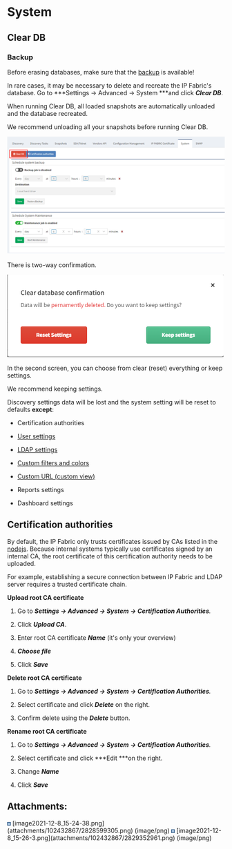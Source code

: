 # System

## Clear DB

<div>

<div>

### Backup

Before erasing databases, make sure that the [backup](Backup) is
available!

</div>

</div>

In rare cases, it may be necessary to delete and recreate the IP
Fabric's database. Go to ***Settings → Advanced → System ***and click
***Clear DB***.

When running Clear DB, all loaded snapshots are automatically unloaded
and the database recreated.

<div>

<div>

We recommend unloading all your snapshots before running Clear DB.

</div>

</div>

<img src="attachments/102432867/2828599305.png" class="image-center" loading="lazy" data-image-src="attachments/102432867/2828599305.png" data-height="600" data-width="1110" data-unresolved-comment-count="0" data-linked-resource-id="2828599305" data-linked-resource-version="1" data-linked-resource-type="attachment" data-linked-resource-default-alias="image2021-12-8_15-24-38.png" data-base-url="https://ipfabric.atlassian.net/wiki" data-linked-resource-content-type="image/png" data-linked-resource-container-id="102432867" data-linked-resource-container-version="10" data-media-id="70c042c8-39f3-4cf6-9d40-dc2e887cb8ef" data-media-type="file" />

There is two-way confirmation.

<img src="attachments/102432867/2829352961.png" class="image-center" loading="lazy" data-image-src="attachments/102432867/2829352961.png" data-height="191" data-width="501" data-unresolved-comment-count="0" data-linked-resource-id="2829352961" data-linked-resource-version="1" data-linked-resource-type="attachment" data-linked-resource-default-alias="image2021-12-8_15-26-3.png" data-base-url="https://ipfabric.atlassian.net/wiki" data-linked-resource-content-type="image/png" data-linked-resource-container-id="102432867" data-linked-resource-container-version="10" data-media-id="944456fe-1dd4-44fa-9b4d-1bdbeb18c59b" data-media-type="file" />

In the second screen, you can choose from clear (reset) everything or
keep settings.

<div>

<div>

We recommend keeping settings.

</div>

</div>

Discovery settings data will be lost and the system setting will be
reset to defaults **except**:

-   Certification authorities

-   [User settings](User_Management)

-   [LDAP settings](LDAP_Authentication)

-   [Custom filters and colors](Navigate_in_Tables)

-   [Custom URL (custom view)](Navigate_in_Tables)

-   Reports settings

-   Dashboard settings

## Certification authorities

By default, the IP Fabric only trusts certificates issued by CAs listed
in the
[nodejs](https://github.com/nodejs/node/blob/master/src/node_root_certs.h). Because
internal systems typically use certificates signed by an internal CA,
the root certificate of this certification authority needs to be
uploaded.

For example, establishing a secure connection between IP Fabric and LDAP
server requires a trusted certificate chain.

**Upload root CA certificate**

1.  Go to ***Settings → Advanced → System → Certification
    Authorities**.*

2.  Click ***Upload CA***.

3.  Enter root CA certificate ***Name*** (it's only your overview)

4.  ***Choose file***

5.  Click ***Save***

**Delete root CA certificate**

1.  Go to ***Settings → Advanced → System → Certification
    Authorities**.*

2.  Select certificate and click ***Delete*** on the right.

3.  Confirm delete using the ***Delete*** button.

**Rename root CA certificate**

1.  Go to ***Settings → Advanced → System → Certification
    Authorities**.*

2.  Select certificate and click ***Edit ***on the right.

3.  Change ***Name***

4.  Click ***Save***

<div class="pageSectionHeader">

## Attachments:

</div>

<div class="greybox" align="left">

<img src="images/icons/bullet_blue.gif" width="8" height="8" />
[image2021-12-8_15-24-38.png](attachments/102432867/2828599305.png)
(image/png)  
<img src="images/icons/bullet_blue.gif" width="8" height="8" />
[image2021-12-8_15-26-3.png](attachments/102432867/2829352961.png)
(image/png)  

</div>
